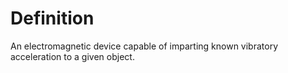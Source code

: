 # Definition

An electromagnetic device capable of imparting known vibratory
acceleration to a given object.

